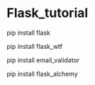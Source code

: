 # Flask_tutorial

pip install flask

pip install flask_wtf

pip install email_validator

pip install flask_alchemy
